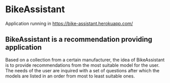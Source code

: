 # BikeAssistant
Application running in https://bike-assistant.herokuapp.com/
## BikeAssistant is a recommendation providing application 
Based on a collection from a certain manufacturer, the idea of BikeAssistant is to provide recommendations from the most suitable model for the user. The needs of the user are inquired with a set of questions after which the models are listed in an order from most to least suitable ones.
